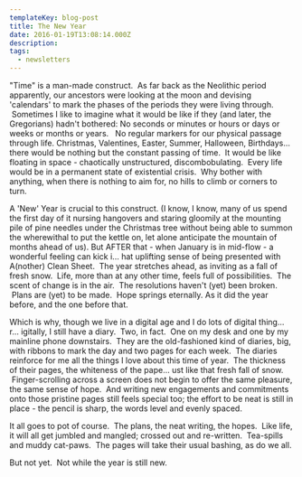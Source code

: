 ```yaml
---
templateKey: blog-post
title: The New Year
date: 2016-01-19T13:08:14.000Z
description: 
tags: 
  - newsletters
---
```


"Time" is a man-made construct.  As far back as the Neolithic period apparently, our ancestors were looking at the moon and devising 'calendars' to mark the phases of the periods they were living through.  Sometimes I like to imagine what it would be like if they (and later, the Gregorians) hadn't bothered: No seconds or minutes or hours or days or weeks or months or years.   No regular markers for our physical passage through life. Christmas, Valentines, Easter, Summer, Halloween, Birthdays... there would be nothing but the constant passing of time.  It would be like floating in space - chaotically unstructured, discombobulating.  Every life would be in a permanent state of existential crisis.  Why bother with anything, when there is nothing to aim for, no hills to climb or corners to turn.

A 'New' Year is crucial to this construct. (I know, I know, many of us spend the first day of it nursing hangovers and staring gloomily at the mounting pile of pine needles under the Christmas tree without being able to summon the wherewithal to put the kettle on, let alone anticipate the mountain of months ahead of us). But AFTER that - when January is in mid-flow - a wonderful feeling can kick i... hat uplifting sense of being presented with A(nother) Clean Sheet.  The year stretches ahead, as inviting as a fall of fresh snow.  Life, more than at any other time, feels full of possibilities.  The scent of change is in the air.  The resolutions haven't (yet) been broken.  Plans are (yet) to be made.  Hope springs eternally. As it did the year before, and the one before that.

Which is why, though we live in a digital age and I do lots of digital thing... r... igitally, I still have a diary.  Two, in fact.  One on my desk and one by my mainline phone downstairs.  They are the old-fashioned kind of diaries, big, with ribbons to mark the day and two pages for each week.  The diaries reinforce for me all the things I love about this time of year.  The thickness of their pages, the whiteness of the pape... ust like that fresh fall of snow.  Finger-scrolling across a screen does not begin to offer the same pleasure, the same sense of hope.  And writing new engagements and commitments onto those pristine pages still feels special too; the effort to be neat is still in place - the pencil is sharp, the words level and evenly spaced.

It all goes to pot of course.  The plans, the neat writing, the hopes.  Like life, it will all get jumbled and mangled; crossed out and re-written.  Tea-spills and muddy cat-paws.  The pages will take their usual bashing, as do we all.

But not yet.  Not while the year is still new.
